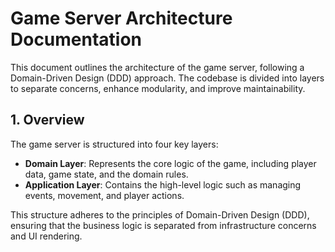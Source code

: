 # Game Server Architecture Documentation

This document outlines the architecture of the game server, following a Domain-Driven Design (DDD) approach. The codebase is divided into layers to separate concerns, enhance modularity, and improve maintainability.

## 1. Overview

The game server is structured into four key layers:

- **Domain Layer**: Represents the core logic of the game, including player data, game state, and the domain rules.
- **Application Layer**: Contains the high-level logic such as managing events, movement, and player actions.


This structure adheres to the principles of Domain-Driven Design (DDD), ensuring that the business logic is separated from infrastructure concerns and UI rendering.
